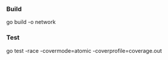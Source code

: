 ### Build

go build -o network

### Test

go test -race -covermode=atomic -coverprofile=coverage.out
